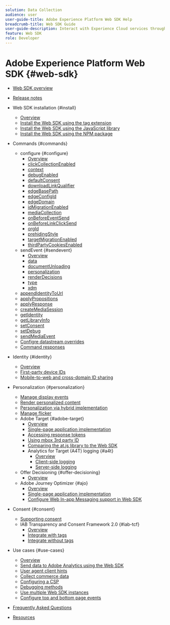 ```yaml
---
solution: Data Collection
audience: user
user-guide-title: Adobe Experience Platform Web SDK Help
breadcrumb-title: Web SDK Guide
user-guide-description: Interact with Experience Cloud services through the Edge network.
feature: Web SDK
role: Developer
---
```


# Adobe Experience Platform Web SDK {#web-sdk}

* [Web SDK overview](home.md)
* [Release notes](release-notes.md)
* Web SDK installation {#install}
  * [Overview](install/overview.md)
  * [Install the Web SDK using the tag extension](install/extension.md)
  * [Install the Web SDK using the JavaScript library](install/library.md)
  * [Install the Web SDK using the NPM package](install/npm.md)
* Commands {#commands}
  * configure {#configure}
    * [Overview](commands/configure/overview.md)
    * [clickCollectionEnabled](commands/configure/clickcollectionenabled.md)
    * [context](commands/configure/context.md)
    * [debugEnabled](commands/configure/debugenabled.md)
    * [defaultConsent](commands/configure/defaultconsent.md)
    * [downloadLinkQualifier](commands/configure/downloadlinkqualifier.md)
    * [edgeBasePath](commands/configure/edgebasepath.md)
    * [edgeConfigId](commands/configure/edgeconfigid.md)
    * [edgeDomain](commands/configure/edgedomain.md)
    * [idMigrationEnabled](commands/configure/idmigrationenabled.md)
    * [mediaCollection](commands/configure/mediacollection.md)
    * [onBeforeEventSend](commands/configure/onbeforeeventsend.md)
    * [onBeforeLinkClickSend](commands/configure/onbeforelinkclicksend.md)
    * [orgId](commands/configure/orgid.md)
    * [prehidingStyle](commands/configure/prehidingstyle.md)
    * [targetMigrationEnabled](commands/configure/targetmigrationenabled.md)
    * [thirdPartyCookiesEnabled](commands/configure/thirdpartycookiesenabled.md)
  * sendEvent {#sendevent}
    * [Overview](commands/sendevent/overview.md)
    * [data](commands/sendevent/data.md)
    * [documentUnloading](commands/sendevent/documentunloading.md)
    * [personalization](commands/sendevent/personalization.md)
    * [renderDecisions](commands/sendevent/renderdecisions.md)
    * [type](commands/sendevent/type.md)
    * [xdm](commands/sendevent/xdm.md)
  * [appendIdentityToUrl](commands/appendidentitytourl.md)
  * [applyPropositions](commands/applypropositions.md)
  * [applyResponse](commands/applyresponse.md)
  * [createMediaSession](commands/createmediasession.md)
  * [getIdentity](commands/getidentity.md)
  * [getLibraryInfo](commands/getlibraryinfo.md)
  * [setConsent](commands/setconsent.md)
  * [setDebug](commands/setdebug.md)
  * [sendMediaEvent](commands/sendmediaevent.md)
  * [Configre datastream overrides](commands/datastream-overrides.md)
  * [Command responses](commands/command-responses.md)

* Identity {#identity}
  * [Overview](identity/overview.md)
  * [First-party device IDs](identity/first-party-device-ids.md)
  * [Mobile-to-web and cross-domain ID sharing](identity/id-sharing.md)

* Personalization {#personalization}
  * [Manage display events](personalization/display-events.md)
  * [Render personalized content](personalization/rendering-personalization-content.md)
  * [Personalization via hybrid implementation](personalization/hybrid-personalization.md)
  * [Manage flicker](personalization/manage-flicker.md)
  * Adobe Target {#adobe-target}
    * [Overview](personalization/adobe-target/target-overview.md)
    * [Single-page application implementation](personalization/adobe-target/spa-implementation.md)
    * [Accessing response tokens](personalization/adobe-target/accessing-response-tokens.md)
    * [Using mbox 3rd party ID](personalization/adobe-target/using-mbox-3rdpartyid.md)
    * [Comparing the at.js library to the Web SDK](personalization/adobe-target/web-sdk-atjs-comparison.md)
    * Analytics for Target (A4T) logging {#a4t}
      * [Overview](personalization/adobe-target/analytics-logging/overview.md)
      * [Client-side logging](personalization/adobe-target/analytics-logging/client-side.md)
      * [Server-side logging](personalization/adobe-target/analytics-logging/server-side.md)
  * Offer Decisioning {#offer-decisioning}
    * [Overview](personalization/offer-decisioning/offer-decisioning-overview.md)
  * Adobe Journey Optimizer {#ajo}
    * [Overview](personalization/ajo/overview.md)
    * [Single-page application implementation](personalization/ajo/web-spa-implementation.md)
    * [Configure Web In-app Messaging support in Web SDK](personalization/web-in-app-messaging.md)

* Consent {#consent}
  * [Supporting consent](consent/supporting-consent.md)
  * IAB Transparency and Consent Framework 2.0 {#iab-tcf}
    * [Overview](consent/iab-tcf/overview.md)
    * [Integrate with tags](consent/iab-tcf/with-tags.md)
    * [Integrate without tags](consent/iab-tcf/without-tags.md)

* Use cases {#use-cases}
  * [Overview](use-cases/overview.md)
  * [Send data to Adobe Analytics using the Web SDK](use-cases/adobe-analytics.md)
  * [User agent client hints](use-cases/client-hints.md)
  * [Collect commerce data](use-cases/collect-commerce-data.md)
  * [Configuring a CSP](use-cases/configuring-a-csp.md)
  * [Debugging methods](use-cases/debugging.md)
  * [Use multiple Web SDK instances](use-cases/multiple-instances.md)
  * [Configure top and bottom page events](use-cases/top-bottom-page-events.md)

* [Frequently Asked Questions](faq.md)
* [Resources](resources.md)
